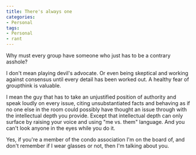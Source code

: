 ```yaml
---
title: There's always one
categories:
- Personal
tags:
- Personal
- rant
---
```


Why must every group have someone who just has to be a contrary asshole?

I don't mean playing devil's advocate.  Or even being skeptical and working against consensus until every detail has been worked out.  A healthy fear of groupthink is valuable.

I mean the guy that has to take an unjustified position of authority and speak loudly on every issue, citing unsubstantiated facts and behaving as if no one else in the room could possibly have thought an issue through with the intellectual depth you provide.  Except that intellectual depth can only surface by raising your voice and using "me vs. them" language.  And you can't look anyone in the eyes while you do it.

Yes, if you're a member of the condo association I'm on the board of, and don't remember if I wear glasses or not, then I'm talking about you.
